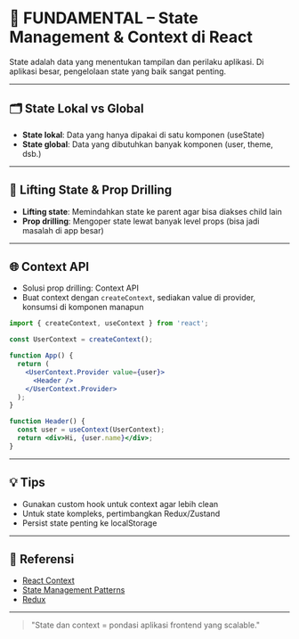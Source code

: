 # 🧱 FUNDAMENTAL – State Management & Context di React

State adalah data yang menentukan tampilan dan perilaku aplikasi. Di aplikasi besar, pengelolaan state yang baik sangat penting.

---

## 🗂️ State Lokal vs Global

- **State lokal**: Data yang hanya dipakai di satu komponen (useState)
- **State global**: Data yang dibutuhkan banyak komponen (user, theme, dsb.)

---

## 🔼 Lifting State & Prop Drilling

- **Lifting state**: Memindahkan state ke parent agar bisa diakses child lain
- **Prop drilling**: Mengoper state lewat banyak level props (bisa jadi masalah di app besar)

---

## 🌐 Context API

- Solusi prop drilling: Context API
- Buat context dengan `createContext`, sediakan value di provider, konsumsi di komponen manapun

```jsx
import { createContext, useContext } from 'react';

const UserContext = createContext();

function App() {
  return (
    <UserContext.Provider value={user}>
      <Header />
    </UserContext.Provider>
  );
}

function Header() {
  const user = useContext(UserContext);
  return <div>Hi, {user.name}</div>;
}
```

---

## 💡 Tips

- Gunakan custom hook untuk context agar lebih clean
- Untuk state kompleks, pertimbangkan Redux/Zustand
- Persist state penting ke localStorage

---

## 🔗 Referensi
- [React Context](https://react.dev/reference/react/createContext)
- [State Management Patterns](https://react.dev/learn/scaling-up-with-reducer-and-context)
- [Redux](https://redux.js.org/)

---

> "State dan context = pondasi aplikasi frontend yang scalable." 